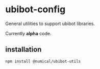 # ubibot-config
General utilities to support ubibot libraries.

Currently **alpha** code.

## installation
```bash
npm install @numical/ubibot-utils
```



